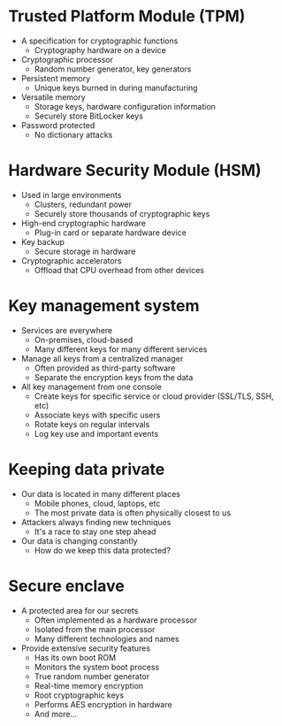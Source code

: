 # Trusted Platform Module (TPM)
- A specification for cryptographic functions
	- Cryptography hardware on a device
- Cryptographic processor
	- Random number generator, key generators
- Persistent memory
	- Unique keys burned in during manufacturing
- Versatile memory
	- Storage keys, hardware configuration information
	- Securely store BitLocker keys
- Password protected
	- No dictionary attacks
# Hardware Security Module (HSM)
- Used in large environments
	- Clusters, redundant power
	- Securely store thousands of cryptographic keys
- High-end cryptographic hardware
	- Plug-in card or separate hardware device
- Key backup
	- Secure storage in hardware
- Cryptographic accelerators
	- Offload that CPU overhead from other devices
# Key management system
- Services are everywhere
	- On-premises, cloud-based
	- Many different keys for many different services
- Manage all keys from a centralized manager
	- Often provided as third-party software
	- Separate the encryption keys from the data
- All key management from one console
	- Create keys for specific service or cloud provider (SSL/TLS, SSH, etc)
	- Associate keys with specific users
	- Rotate keys on regular intervals
	- Log key use and important events
# Keeping data private
- Our data is located in many different places
	- Mobile phones, cloud, laptops, etc
	- The most private data is often physically closest to us
- Attackers always finding new techniques
	- It's a race to stay one step ahead
- Our data is changing constantly
	- How do we keep this data protected?
# Secure enclave
- A protected area for our secrets
	- Often implemented as a hardware processor
	- Isolated from the main processor
	- Many different technologies and names
- Provide extensive security features 
	- Has its own boot ROM
	- Monitors the system boot process
	- True random number generator
	- Real-time memory encryption
	- Root cryptographic keys
	- Performs AES encryption in hardware
	- And more...
